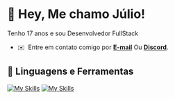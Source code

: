 # 👋 Hey, Me chamo Júlio!
Tenho 17 anos e sou Desenvolvedor FullStack

* ✉️  Entre em contato comigo por **[E-mail](mailto:juliodeveloper@hotmail.com)** Ou **[Discord](https://discord.com/users/885158216101687307)**.
  
## 🔨 Linguagens e Ferramentas
[![My Skills](https://skillicons.dev/icons?i=nodejs,typescript,javascript,mysql,postgresql)](https://skillicons.dev)
[![My Skills](https://skillicons.dev/icons?i=html,css,react,nextjs,git,prisma,sequelize)](https://skillicons.dev)
